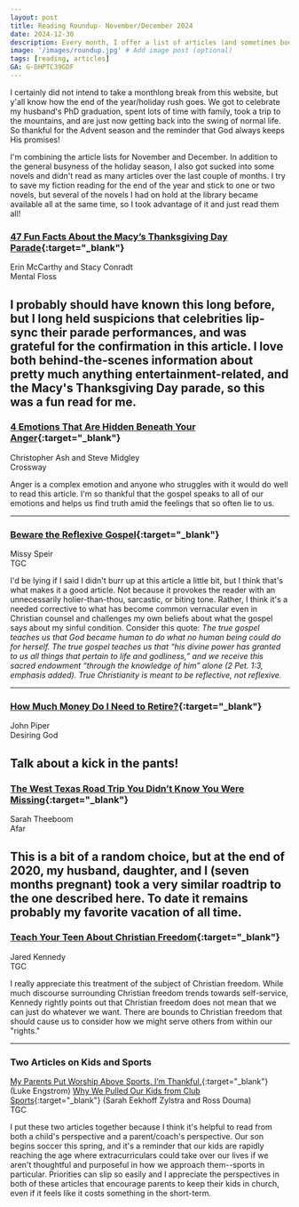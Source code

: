 ```yaml
---
layout: post
title: Reading Roundup- November/December 2024
date: 2024-12-30
description: Every month, I offer a list of articles (and sometimes books) that I believe are worthwhile reads.
image: '/images/roundup.jpg' # Add image post (optional)
tags: [reading, articles]
GA: G-DHPTC39GDF
---
```


I certainly did not intend to take a monthlong break from this website, but y'all know how the end of the year/holiday rush goes. We got to celebrate my husband's PhD graduation, spent lots of time with family, took a trip to the mountains, and are just now getting back into the swing of normal life. So thankful for the Advent season and the reminder that God always keeps His promises!

I'm combining the article lists for November and December. In addition to the general busyness of the holiday season, I also got sucked into some novels and didn't read as many articles over the last couple of months. I try to save my fiction reading for the end of the year and stick to one or two novels, but several of the novels I had on hold at the library became available all at the same time, so I took advantage of it and just read them all! 

### [47 Fun Facts About the Macy’s Thanksgiving Day Parade](https://getpocket.com/explore/item/47-fun-facts-about-the-macy-s-thanksgiving-day-parade?utm_source=firefox-newtab-en-us&__readwiseLocation=){:target="_blank"}
Erin McCarthy and Stacy Conradt
<br>Mental Floss

I probably should have known this long before, but I long held suspicions that celebrities lip-sync their parade performances, and was grateful for the confirmation in this article. I love both behind-the-scenes information about pretty much anything entertainment-related, and the Macy's Thanksgiving Day parade, so this was a fun read for me. 
---

### [4 Emotions That Are Hidden Beneath Your Anger](https://www.crossway.org/articles/4-emotions-that-are-hidden-beneath-your-anger/?__readwiseLocation=){:target="_blank"}
Christopher Ash and Steve Midgley
<br>Crossway

Anger is a complex emotion and anyone who struggles with it would do well to read this article. I'm so thankful that the gospel speaks to all of our emotions and helps us find truth amid the feelings that so often lie to us. 

---

### [Beware the Reflexive Gospel](https://www.thegospelcoalition.org/article/beware-reflexive-gospel/?__readwiseLocation=){:target="_blank"}
Missy Speir
<br>TGC

I'd be lying if I said I didn't burr up at this article a little bit, but I think that's what makes it a good article. Not because it provokes the reader with an unnecessarily holier-than-thou, sarcastic, or biting tone. Rather, I think it's a needed corrective to what has become common vernacular even in Christian counsel and challenges my own beliefs about what the gospel says about my sinful condition. Consider this quote: <i>The true gospel teaches us that God became human to do what no human being could do for herself. The true gospel teaches us that “his divine power has granted to us all things that pertain to life and godliness,” and we receive this sacred endowment “through the knowledge of him” alone (2 Pet. 1:3, emphasis added).
True Christianity is meant to be reflective, not reflexive.</i>

---

### [How Much Money Do I Need to Retire?](https://www.desiringgod.org/interviews/how-much-money-do-i-need-to-retire?__readwiseLocation=){:target="_blank"}
John Piper
<br>Desiring God

Talk about a kick in the pants! 
---

### [The West Texas Road Trip You Didn’t Know You Were Missing](https://getpocket.com/explore/item/the-west-texas-road-trip-you-didn-t-know-you-were-missing?utm_source=firefox-newtab-en-us&__readwiseLocation=){:target="_blank"}
Sarah Theeboom
<br>Afar

This is a bit of a random choice, but at the end of 2020, my husband, daughter, and I (seven months pregnant) took a very similar roadtrip to the one described here. To date it remains probably my favorite vacation of all time. 
---

### [Teach Your Teen About Christian Freedom](https://www.thegospelcoalition.org/article/teens-christian-freedom/?__readwiseLocation=){:target="_blank"}
Jared Kennedy
<br>TGC

I really appreciate this treatment of the subject of Christian freedom. While much discourse surrounding Christian freedom trends towards self-service, Kennedy rightly points out that Christian freedom does not mean that we can just do whatever we want. There are bounds to Christian freedom that should cause us to consider how we might serve others from within our "rights." 

---

### Two Articles on Kids and Sports
[My Parents Put Worship Above Sports. I’m Thankful.](https://www.thegospelcoalition.org/article/worship-above-sports/?__readwiseLocation=){:target="_blank"} (Luke Engstrom)
[Why We Pulled Our Kids from Club Sports](https://www.thegospelcoalition.org/article/pulled-kids-club-sports/?__readwiseLocation=){:target="_blank"} (Sarah Eekhoff Zylstra and Ross Douma)
<br>TGC

I put these two articles together because I think it's helpful to read from both a child's perspective and a parent/coach's perspective. Our son begins soccer this spring, and it's a reminder that our kids are rapidly reaching the age where extracurriculars could take over our lives if we aren't thoughtful and purposeful in how we approach them--sports in particular. Priorities can slip so easily and I appreciate the perspectives in both of these articles that encourage parents to keep their kids in church, even if it feels like it costs something in the short-term. 